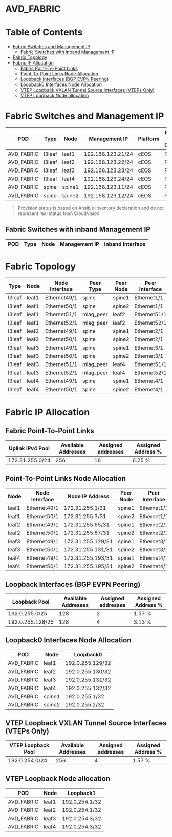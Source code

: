 # AVD_FABRIC

# Table of Contents

- [Fabric Switches and Management IP](#fabric-switches-and-management-ip)
  - [Fabric Switches with inband Management IP](#fabric-switches-with-inband-management-ip)
- [Fabric Topology](#fabric-topology)
- [Fabric IP Allocation](#fabric-ip-allocation)
  - [Fabric Point-To-Point Links](#fabric-point-to-point-links)
  - [Point-To-Point Links Node Allocation](#point-to-point-links-node-allocation)
  - [Loopback Interfaces (BGP EVPN Peering)](#loopback-interfaces-bgp-evpn-peering)
  - [Loopback0 Interfaces Node Allocation](#loopback0-interfaces-node-allocation)
  - [VTEP Loopback VXLAN Tunnel Source Interfaces (VTEPs Only)](#vtep-loopback-vxlan-tunnel-source-interfaces-vteps-only)
  - [VTEP Loopback Node allocation](#vtep-loopback-node-allocation)

# Fabric Switches and Management IP

| POD | Type | Node | Management IP | Platform | Provisioned in CloudVision |
| --- | ---- | ---- | ------------- | -------- | -------------------------- |
| AVD_FABRIC | l3leaf | leaf1 | 192.168.123.21/24 | cEOS | Provisioned |
| AVD_FABRIC | l3leaf | leaf2 | 192.168.123.22/24 | cEOS | Provisioned |
| AVD_FABRIC | l3leaf | leaf3 | 192.168.123.23/24 | cEOS | Provisioned |
| AVD_FABRIC | l3leaf | leaf4 | 192.168.123.24/24 | cEOS | Provisioned |
| AVD_FABRIC | spine | spine1 | 192.168.123.11/24 | cEOS | Provisioned |
| AVD_FABRIC | spine | spine2 | 192.168.123.12/24 | cEOS | Provisioned |

> Provision status is based on Ansible inventory declaration and do not represent real status from CloudVision.

## Fabric Switches with inband Management IP
| POD | Type | Node | Management IP | Inband Interface |
| --- | ---- | ---- | ------------- | ---------------- |

# Fabric Topology

| Type | Node | Node Interface | Peer Type | Peer Node | Peer Interface |
| ---- | ---- | -------------- | --------- | ----------| -------------- |
| l3leaf | leaf1 | Ethernet49/1 | spine | spine1 | Ethernet1/1 |
| l3leaf | leaf1 | Ethernet50/1 | spine | spine2 | Ethernet1/1 |
| l3leaf | leaf1 | Ethernet51/1 | mlag_peer | leaf2 | Ethernet51/1 |
| l3leaf | leaf1 | Ethernet52/1 | mlag_peer | leaf2 | Ethernet52/1 |
| l3leaf | leaf2 | Ethernet49/1 | spine | spine1 | Ethernet2/1 |
| l3leaf | leaf2 | Ethernet50/1 | spine | spine2 | Ethernet2/1 |
| l3leaf | leaf3 | Ethernet49/1 | spine | spine1 | Ethernet3/1 |
| l3leaf | leaf3 | Ethernet50/1 | spine | spine2 | Ethernet3/1 |
| l3leaf | leaf3 | Ethernet51/1 | mlag_peer | leaf4 | Ethernet51/1 |
| l3leaf | leaf3 | Ethernet52/1 | mlag_peer | leaf4 | Ethernet52/1 |
| l3leaf | leaf4 | Ethernet49/1 | spine | spine1 | Ethernet4/1 |
| l3leaf | leaf4 | Ethernet50/1 | spine | spine2 | Ethernet4/1 |

# Fabric IP Allocation

## Fabric Point-To-Point Links

| Uplink IPv4 Pool | Available Addresses | Assigned addresses | Assigned Address % |
| ---------------- | ------------------- | ------------------ | ------------------ |
| 172.31.255.0/24 | 256 | 16 | 6.25 % |

## Point-To-Point Links Node Allocation

| Node | Node Interface | Node IP Address | Peer Node | Peer Interface | Peer IP Address |
| ---- | -------------- | --------------- | --------- | -------------- | --------------- |
| leaf1 | Ethernet49/1 | 172.31.255.1/31 | spine1 | Ethernet1/1 | 172.31.255.0/31 |
| leaf1 | Ethernet50/1 | 172.31.255.3/31 | spine2 | Ethernet1/1 | 172.31.255.2/31 |
| leaf2 | Ethernet49/1 | 172.31.255.65/31 | spine1 | Ethernet2/1 | 172.31.255.64/31 |
| leaf2 | Ethernet50/1 | 172.31.255.67/31 | spine2 | Ethernet2/1 | 172.31.255.66/31 |
| leaf3 | Ethernet49/1 | 172.31.255.129/31 | spine1 | Ethernet3/1 | 172.31.255.128/31 |
| leaf3 | Ethernet50/1 | 172.31.255.131/31 | spine2 | Ethernet3/1 | 172.31.255.130/31 |
| leaf4 | Ethernet49/1 | 172.31.255.193/31 | spine1 | Ethernet4/1 | 172.31.255.192/31 |
| leaf4 | Ethernet50/1 | 172.31.255.195/31 | spine2 | Ethernet4/1 | 172.31.255.194/31 |

## Loopback Interfaces (BGP EVPN Peering)

| Loopback Pool | Available Addresses | Assigned addresses | Assigned Address % |
| ------------- | ------------------- | ------------------ | ------------------ |
| 192.0.255.0/25 | 128 | 2 | 1.57 % |
| 192.0.255.128/25 | 128 | 4 | 3.13 % |

## Loopback0 Interfaces Node Allocation

| POD | Node | Loopback0 |
| --- | ---- | --------- |
| AVD_FABRIC | leaf1 | 192.0.255.129/32 |
| AVD_FABRIC | leaf2 | 192.0.255.130/32 |
| AVD_FABRIC | leaf3 | 192.0.255.131/32 |
| AVD_FABRIC | leaf4 | 192.0.255.132/32 |
| AVD_FABRIC | spine1 | 192.0.255.1/32 |
| AVD_FABRIC | spine2 | 192.0.255.2/32 |

## VTEP Loopback VXLAN Tunnel Source Interfaces (VTEPs Only)

| VTEP Loopback Pool | Available Addresses | Assigned addresses | Assigned Address % |
| --------------------- | ------------------- | ------------------ | ------------------ |
| 192.0.254.0/24 | 256 | 4 | 1.57 % |

## VTEP Loopback Node allocation

| POD | Node | Loopback1 |
| --- | ---- | --------- |
| AVD_FABRIC | leaf1 | 192.0.254.1/32 |
| AVD_FABRIC | leaf2 | 192.0.254.1/32 |
| AVD_FABRIC | leaf3 | 192.0.254.3/32 |
| AVD_FABRIC | leaf4 | 192.0.254.3/32 |
